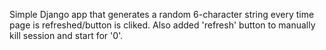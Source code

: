 Simple Django app that generates a random 6-character string every time page is refreshed/button is cliked.
Also added 'refresh' button to manually kill session and start for '0'.
